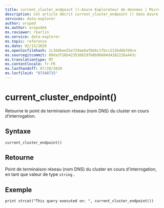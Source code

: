 ```yaml
---
title: current_cluster_endpoint ()-Azure Explorateur de données | Microsoft Docs
description: Cet article décrit current_cluster_endpoint () dans Azure Explorateur de données.
services: data-explorer
author: orspod
ms.author: orspodek
ms.reviewer: rkarlin
ms.service: data-explorer
ms.topic: reference
ms.date: 02/13/2020
ms.openlocfilehash: 2c3ddbee55e729ae8afbb6c1fbcc213bd6bfd9ce
ms.sourcegitcommit: 09da3f26b4235368297b8b9b604d4282228a443c
ms.translationtype: MT
ms.contentlocale: fr-FR
ms.lasthandoff: 07/28/2020
ms.locfileid: "87348715"
---
```

# <a name="current_cluster_endpoint"></a>current_cluster_endpoint()

Retourne le point de terminaison réseau (nom DNS) du cluster en cours d’interrogation.

## <a name="syntax"></a>Syntaxe

`current_cluster_endpoint()`

## <a name="returns"></a>Retourne

Point de terminaison réseau (nom DNS) du cluster en cours d’interrogation, en tant que valeur de type `string` .

## <a name="example"></a>Exemple

```kusto
print strcat("This query executed on: ", current_cluster_endpoint())
```